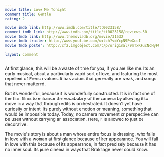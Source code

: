 ```yaml
---
movie title: Love Me Tonight
comment title: Gentle
rating: 2

movie imdb link: http://www.imdb.com/title/tt0023158/
comment imdb link: http://www.imdb.com/title/tt0023158/reviews-30
movie tmdb link: http://www.themoviedb.org/movie/31532
movie tmdb trailer: http://www.youtube.com/watch?v=YcpN9PwXccI
movie tmdb poster: http://cf2.imgobject.com/t/p/original/9mTxKFucNcHyFUAO3bV9EzSCZy2.jpg

layout: comment
---
```


At first glance, this will be a waste of time for you, if you are like me. Its an early musical, about a particularly vapid sort of love, and featuring the most repellent of French values. It has actors that generally are weak, and songs that never mattered.

But its wonderful, because it is wonderfully constructed. It is in fact one of the first films to enhance the vocabulary of the camera by allowing it to move in a way that through edits is orchestrated. It doesn't yet have curiosity or intent. Its purely without emotion or meaning, something that would be impossible today. Today, no camera movement or perspective can be used without carrying an association. Here, it is allowed to just be decorative.

The movie's story is about a man whose entire focus is dressing, who fails in love with a woman at first glance because of her appearance. You will fall in love with this because of its appearance, in fact precisely because it has no inner soul. Its pure cinema in ways that Brakhage never could know.